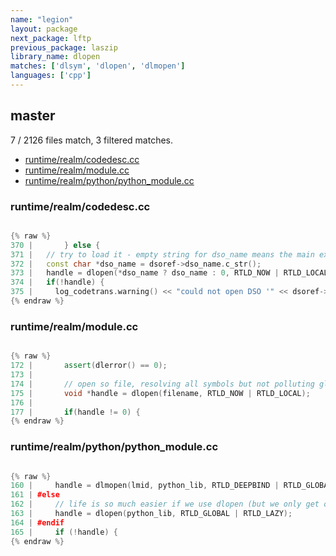 ```yaml
---
name: "legion"
layout: package
next_package: lftp
previous_package: laszip
library_name: dlopen
matches: ['dlsym', 'dlopen', 'dlmopen']
languages: ['cpp']
---
```

## master
7 / 2126 files match, 3 filtered matches.

 - [runtime/realm/codedesc.cc](#runtimerealmcodedesccc)
 - [runtime/realm/module.cc](#runtimerealmmodulecc)
 - [runtime/realm/python/python_module.cc](#runtimerealmpythonpython_modulecc)

### runtime/realm/codedesc.cc

```cpp

{% raw %}
370 |       } else {
371 | 	// try to load it - empty string for dso_name means the main executable
372 | 	const char *dso_name = dsoref->dso_name.c_str();
373 | 	handle = dlopen(*dso_name ? dso_name : 0, RTLD_NOW | RTLD_LOCAL);
374 | 	if(!handle) {
375 | 	  log_codetrans.warning() << "could not open DSO '" << dsoref->dso_name << "': " << dlerror();
{% endraw %}

```
### runtime/realm/module.cc

```cpp

{% raw %}
172 |       assert(dlerror() == 0);
173 | 
174 |       // open so file, resolving all symbols but not polluting global namespace
175 |       void *handle = dlopen(filename, RTLD_NOW | RTLD_LOCAL);
176 | 
177 |       if(handle != 0) {
{% endraw %}

```
### runtime/realm/python/python_module.cc

```cpp

{% raw %}
160 |     handle = dlmopen(lmid, python_lib, RTLD_DEEPBIND | RTLD_GLOBAL | RTLD_NOW);
161 | #else
162 |     // life is so much easier if we use dlopen (but we only get one copy then)
163 |     handle = dlopen(python_lib, RTLD_GLOBAL | RTLD_LAZY);
164 | #endif
165 |     if (!handle) {
{% endraw %}

```